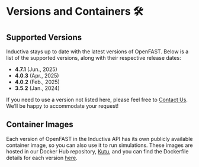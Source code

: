 # Versions and Containers 🛠️

## Supported Versions
Inductiva stays up to date with the latest versions of OpenFAST. Below is a list of the supported versions, along with their respective release dates:

- **4.7.1** (Jun., 2025)
- **4.0.3** (Apr., 2025)
- **4.0.2** (Feb., 2025)
- **3.5.2** (Jan., 2024)

If you need to use a version not listed here, please feel free to [Contact Us](mailto:support@inductiva.ai).
We’ll be happy to accommodate your request!

## Container Images
Each version of OpenFAST in the Inductiva API has its own publicly available container image, 
so you can also use it to run simulations. These images are hosted in our Docker Hub repository, 
[Kutu](https://hub.docker.com/r/inductiva/kutu/tags?name=openfast), and you can find the 
Dockerfile details for each version [here](https://github.com/inductiva/kutu/tree/main/simulators/openfast).